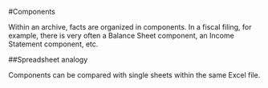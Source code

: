 #Components

Within an archive, facts are organized in components. In a fiscal filing, for example, there is very often a Balance Sheet component, an Income Statement component, etc.

##Spreadsheet analogy

Components can be compared with single sheets within the same Excel file.
